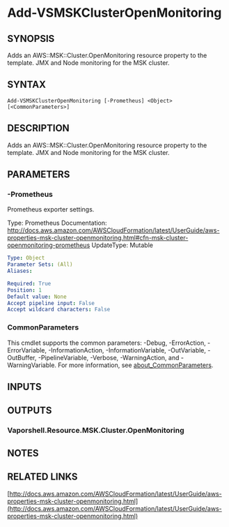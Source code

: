 # Add-VSMSKClusterOpenMonitoring

## SYNOPSIS
Adds an AWS::MSK::Cluster.OpenMonitoring resource property to the template.
JMX and Node monitoring for the MSK cluster.

## SYNTAX

```
Add-VSMSKClusterOpenMonitoring [-Prometheus] <Object> [<CommonParameters>]
```

## DESCRIPTION
Adds an AWS::MSK::Cluster.OpenMonitoring resource property to the template.
JMX and Node monitoring for the MSK cluster.

## PARAMETERS

### -Prometheus
Prometheus exporter settings.

Type: Prometheus
Documentation: http://docs.aws.amazon.com/AWSCloudFormation/latest/UserGuide/aws-properties-msk-cluster-openmonitoring.html#cfn-msk-cluster-openmonitoring-prometheus
UpdateType: Mutable

```yaml
Type: Object
Parameter Sets: (All)
Aliases:

Required: True
Position: 1
Default value: None
Accept pipeline input: False
Accept wildcard characters: False
```

### CommonParameters
This cmdlet supports the common parameters: -Debug, -ErrorAction, -ErrorVariable, -InformationAction, -InformationVariable, -OutVariable, -OutBuffer, -PipelineVariable, -Verbose, -WarningAction, and -WarningVariable. For more information, see [about_CommonParameters](http://go.microsoft.com/fwlink/?LinkID=113216).

## INPUTS

## OUTPUTS

### Vaporshell.Resource.MSK.Cluster.OpenMonitoring
## NOTES

## RELATED LINKS

[http://docs.aws.amazon.com/AWSCloudFormation/latest/UserGuide/aws-properties-msk-cluster-openmonitoring.html](http://docs.aws.amazon.com/AWSCloudFormation/latest/UserGuide/aws-properties-msk-cluster-openmonitoring.html)


